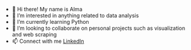- 👋 Hi there! My name is Alma
- 👀 I’m interested in anything related to data analysis
- 🌱 I’m currently learning Python
- 💞️ I’m looking to collaborate on personal projects such as visualization and web scraping
- 📫 Connect with me [LinkedIn](https://www.linkedin.com/in/alma-young-965a0311b/)

<!---
almadyoung/almadyoung is a ✨ special ✨ repository because its `README.md` (this file) appears on your GitHub profile.
You can click the Preview link to take a look at your changes.
--->
